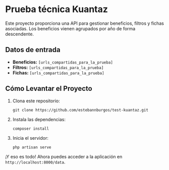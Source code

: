 # Prueba técnica Kuantaz

Este proyecto proporciona una API para gestionar beneficios, filtros y fichas asociadas. Los beneficios vienen agrupados por año de forma descendente.

## Datos de entrada

- **Beneficios:** `[urls_compartidas_para_la_prueba]`
- **Filtros:** `[urls_compartidas_para_la_prueba]`
- **Fichas:** `[urls_compartidas_para_la_prueba]`

## Cómo Levantar el Proyecto

1. Clona este repositorio:

    ```
    git clone https://github.com/estebannburgos/test-kuantaz.git
    ```

2. Instala las dependencias:

    ```
    composer install
    ```

3. Inicia el servidor:

    ```
    php artisan serve
    ```

¡Y eso es todo! Ahora puedes acceder a la aplicación en `http://localhost:8000/data`.
